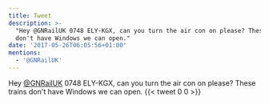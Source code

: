 ```yaml
---
title: Tweet
description: >-
  "Hey @GNRailUK 0748 ELY-KGX, can you turn the air con on please? These trains
  don't have Windows we can open."
date: '2017-05-26T06:05:56+01:00'
mentions:
  - '@GNRailUK'
---
```

Hey [@GNRailUK](https://twitter.com/@GNRailUK) 0748 ELY-KGX, can you turn the air con on please? These trains don't have Windows we can open.
      {{< tweet 0 0 >}}
    
